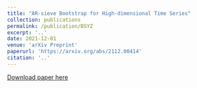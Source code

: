 ```yaml
---
title: "AR-sieve Bootstrap for High-dimensional Time Series"
collection: publications
permalink: /publication/BSYZ
excerpt: '..'
date: 2021-12-01
venue: 'arXiv Preprint'
paperurl: 'https://arxiv.org/abs/2112.00414'
citation: '..'
---
```

[//]: # (This paper is about the number 1. The number 2 is left for future work.)

[Download paper here](https://arxiv.org/pdf/2112.00414)

[//]: # (Recommended citation: Your Name, You. 2009. "Paper Title Number 1." <i>Journal 1</i>. 11.) 
